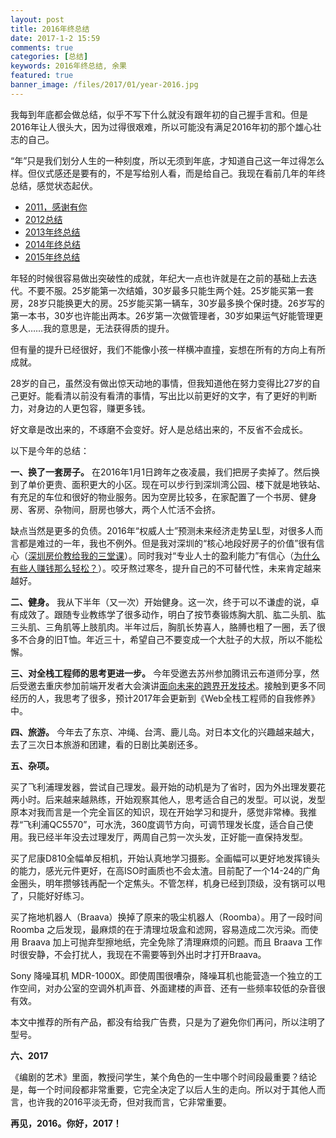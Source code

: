 ```yaml
---
layout: post
title: 2016年终总结
date: 2017-1-2 15:59
comments: true
categories: [总结]
keywords: 2016年终总结, 余果
featured: true
banner_image: /files/2017/01/year-2016.jpg
---
```


我每到年底都会做总结，似乎不写下什么就没有跟年初的自己握手言和。但是2016年让人很头大，因为过得很艰难，所以可能没有满足2016年初的那个雄心壮志的自己。

“年”只是我们划分人生的一种刻度，所以无须到年底，才知道自己这一年过得怎么样。但仪式感还是要有的，不是写给别人看，而是给自己。我现在看前几年的年终总结，感觉状态起伏。

- [2011，感谢有你](https://yuguo.us/weblog/2011-thank-you-melody/)
- [2012总结](https://yuguo.us/weblog/2012-end/)
- [2013年终总结](https://yuguo.us/weblog/2013-year/)
- [2014年终总结](https://yuguo.us/weblog/year-2014/)
- [2015年终总结](https://yuguo.us/weblog/year-2015/)

年轻的时候很容易做出突破性的成就，年纪大一点也许就是在之前的基础上去迭代。不要不服。25岁能第一次结婚，30岁最多只能生两个娃。25岁能买第一套房，28岁只能换更大的房。25岁能买第一辆车，30岁最多换个保时捷。26岁写的第一本书，30岁也许能出两本。26岁第一次做管理者，30岁如果运气好能管理更多人……我的意思是，无法获得质的提升。

但有量的提升已经很好，我们不能像小孩一样横冲直撞，妄想在所有的方向上有所成就。

28岁的自己，虽然没有做出惊天动地的事情，但我知道他在努力变得比27岁的自己更好。能看清以前没有看清的事情，写出比以前更好的文字，有了更好的判断力，对身边的人更包容，赚更多钱。

好文章是改出来的，不琢磨不会变好。好人是总结出来的，不反省不会成长。

以下是今年的总结：

**一、换了一套房子。** 在2016年1月1日跨年之夜凌晨，我们把房子卖掉了。然后换到了单价更贵、面积更大的小区。现在可以步行到深圳湾公园、楼下就是地铁站、有充足的车位和很好的物业服务。因为空房比较多，在家配置了一个书房、健身房、客房、杂物间，厨房也够大，两个人忙活不会挤。

缺点当然是更多的负债。2016年“权威人士”预测未来经济走势呈L型，对很多人而言都是难过的一年，我也不例外。但是我对深圳的“核心地段好房子的价值”很有信心（[深圳房价教给我的三堂课](https://yuguo.us/weblog/housing-price-lessons/)）。同时我对“专业人士的盈利能力”有信心（[为什么有些人赚钱那么轻松？](https://yuguo.us/weblog/shut-up-and-take-the-money/)）。咬牙熬过寒冬，提升自己的不可替代性，未来肯定越来越好。

**二、健身。** 我从下半年（又一次）开始健身。这一次，终于可以不谦虚的说，卓有成效了。跟随专业教练学了很多动作，明白了按节奏锻炼胸大肌、肱二头肌、肱三头肌、三角肌等上肢肌肉。半年过后，胸肌长势喜人，胳膊也粗了一圈，丢了很多不合身的旧T恤。年近三十，希望自己不要变成一个大肚子的大叔，所以不能松懈。

**三、对全栈工程师的思考更进一步。** 今年受邀去苏州参加腾讯云布道师分享，然后受邀去重庆参加前端开发者大会演讲[面向未来的跨界开发技术](https://www.qcloud.com/community/article/249)。接触到更多不同经历的人，我思考了很多，预计2017年会更新到《Web全栈工程师的自我修养》中。

**四、旅游。** 今年去了东京、冲绳、台湾、鹿儿岛。对日本文化的兴趣越来越大，去了三次日本旅游和团建，看的日剧比美剧还多。

**五、杂项。**

买了飞利浦理发器，尝试自己理发。最开始的动机是为了省时，因为外出理发要花两小时。后来越来越熟练，开始观察其他人，思考适合自己的发型。可以说，发型原本对我而言是一个完全盲区的知识，现在开始学习和提升，感觉非常棒。我推荐“飞利浦QC5570”，可水洗，360度调节方向，可调节理发长度，适合自己使用。我已经半年没去过理发厅，两周自己剪一次头发，正好能一直保持发型。

买了尼康D810全幅单反相机，开始认真地学习摄影。全画幅可以更好地发挥镜头的能力，感光元件更好，在高ISO时画质也不会太渣。目前配了一个14-24的广角金圈头，明年攒够钱再配一个定焦头。不管怎样，机身已经到顶级，没有锅可以甩了，只能好好练习。

买了拖地机器人（Braava）换掉了原来的吸尘机器人（Roomba）。用了一段时间 Roomba 之后发现，最麻烦的在于清理垃圾盒和滤网，容易造成二次污染。而使用 Braava 加上可抛弃型擦地纸，完全免除了清理麻烦的问题。而且 Braava 工作时很安静，不会打扰人，我现在不需要等到外出时才打开Braava。

Sony 降噪耳机 MDR-1000X。即使周围很嘈杂，降噪耳机也能营造一个独立的工作空间，对办公室的空调外机声音、外面建楼的声音、还有一些频率较低的杂音很有效。

本文中推荐的所有产品，都没有给我广告费，只是为了避免你们再问，所以注明了型号。

**六、2017**

《编剧的艺术》里面，教授问学生，某个角色的一生中哪个时间段最重要？结论是，每一个时间段都非常重要，它完全决定了以后人生的走向。所以对于其他人而言，也许我的2016平淡无奇，但对我而言，它非常重要。

**再见，2016。你好，2017！**
